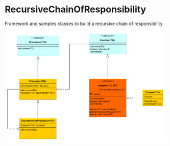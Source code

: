 # RecursiveChainOfResponsibility
Framework and samples classes to build a recursive chain of responsibility

![Class diagram](https://github.com/oterrien/RecursiveChainOfResponsibility/blob/master/class.diag.png)
